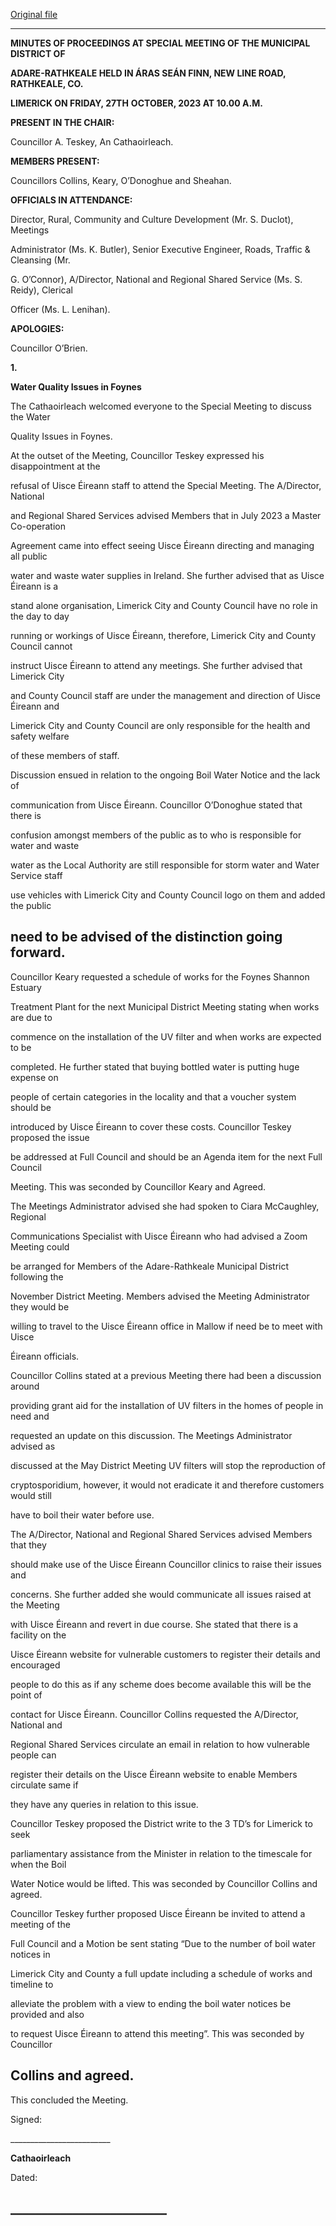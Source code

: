 [Original file](https://www.limerick.ie/sites/default/files/media/documents/2023-11/01-c-Minutes-Special-Meeting-of-the-Municipal-District-of-Adare-Rathkeale-27th-October-2023.pdf)

---
**MINUTES OF PROCEEDINGS AT SPECIAL MEETING OF THE MUNICIPAL DISTRICT OF**

**ADARE-RATHKEALE HELD IN ÁRAS SEÁN FINN, NEW LINE ROAD, RATHKEALE, CO.**

**LIMERICK ON FRIDAY, 27TH** **OCTOBER, 2023 AT 10.00 A.M.**

**PRESENT IN THE CHAIR:**

Councillor A. Teskey, An Cathaoirleach.

**MEMBERS PRESENT:**

Councillors Collins, Keary, O’Donoghue and Sheahan.

**OFFICIALS IN ATTENDANCE:**

Director, Rural, Community and Culture Development (Mr. S. Duclot), Meetings

Administrator (Ms. K. Butler), Senior Executive Engineer, Roads, Traffic & Cleansing (Mr.

G. O’Connor), A/Director, National and Regional Shared Service (Ms. S. Reidy), Clerical

Officer (Ms. L. Lenihan).

**APOLOGIES:**

Councillor O’Brien.

**1.**

**Water Quality Issues in Foynes**

The Cathaoirleach welcomed everyone to the Special Meeting to discuss the Water

Quality Issues in Foynes.

At the outset of the Meeting, Councillor Teskey expressed his disappointment at the

refusal of Uisce Éireann staff to attend the Special Meeting. The A/Director, National

and Regional Shared Services advised Members that in July 2023 a Master Co-operation

Agreement came into effect seeing Uisce Éireann directing and managing all public

water and waste water supplies in Ireland. She further advised that as Uisce Éireann is a

stand alone organisation, Limerick City and County Council have no role in the day to day

running or workings of Uisce Éireann, therefore, Limerick City and County Council cannot

instruct Uisce Éireann to attend any meetings. She further advised that Limerick City

and County Council staff are under the management and direction of Uisce Éireann and

Limerick City and County Council are only responsible for the health and safety welfare

of these members of staff.

Discussion ensued in relation to the ongoing Boil Water Notice and the lack of

communication from Uisce Éireann. Councillor O’Donoghue stated that there is

confusion amongst members of the public as to who is responsible for water and waste

water as the Local Authority are still responsible for storm water and Water Service staff

use vehicles with Limerick City and County Council logo on them and added the public

need to be advised of the distinction going forward.
---
Councillor Keary requested a schedule of works for the Foynes Shannon Estuary

Treatment Plant for the next Municipal District Meeting stating when works are due to

commence on the installation of the UV filter and when works are expected to be

completed. He further stated that buying bottled water is putting huge expense on

people of certain categories in the locality and that a voucher system should be

introduced by Uisce Éireann to cover these costs. Councillor Teskey proposed the issue

be addressed at Full Council and should be an Agenda item for the next Full Council

Meeting. This was seconded by Councillor Keary and Agreed.

The Meetings Administrator advised she had spoken to Ciara McCaughley, Regional

Communications Specialist with Uisce Éireann who had advised a Zoom Meeting could

be arranged for Members of the Adare-Rathkeale Municipal District following the

November District Meeting. Members advised the Meeting Administrator they would be

willing to travel to the Uisce Éireann office in Mallow if need be to meet with Uisce

Éireann officials.

Councillor Collins stated at a previous Meeting there had been a discussion around

providing grant aid for the installation of UV filters in the homes of people in need and

requested an update on this discussion. The Meetings Administrator advised as

discussed at the May District Meeting UV filters will stop the reproduction of

cryptosporidium, however, it would not eradicate it and therefore customers would still

have to boil their water before use.

The A/Director, National and Regional Shared Services advised Members that they

should make use of the Uisce Éireann Councillor clinics to raise their issues and

concerns. She further added she would communicate all issues raised at the Meeting

with Uisce Éireann and revert in due course. She stated that there is a facility on the

Uisce Éireann website for vulnerable customers to register their details and encouraged

people to do this as if any scheme does become available this will be the point of

contact for Uisce Éireann. Councillor Collins requested the A/Director, National and

Regional Shared Services circulate an email in relation to how vulnerable people can

register their details on the Uisce Éireann website to enable Members circulate same if

they have any queries in relation to this issue.

Councillor Teskey proposed the District write to the 3 TD’s for Limerick to seek

parliamentary assistance from the Minister in relation to the timescale for when the Boil

Water Notice would be lifted. This was seconded by Councillor Collins and agreed.

Councillor Teskey further proposed Uisce Éireann be invited to attend a meeting of the

Full Council and a Motion be sent stating “Due to the number of boil water notices in

Limerick City and County a full update including a schedule of works and timeline to

alleviate the problem with a view to ending the boil water notices be provided and also

to request Uisce Éireann to attend this meeting”. This was seconded by Councillor

Collins and agreed.
---
This concluded the Meeting.

Signed:

\_\_\_\_\_\_\_\_\_\_\_\_\_\_\_\_\_\_\_\_\_\_\_\_\_

**Cathaoirleach**

Dated:

\_\_\_\_\_\_\_\_\_\_\_\_\_\_\_\_\_\_\_\_\_\_\_\_\_
---
